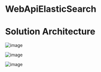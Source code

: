 
# WebApiElasticSearch

# Solution Architecture
![image](https://user-images.githubusercontent.com/19981961/131699662-5d369fa5-beba-4f9d-8088-0195489b958f.png)

![image](https://user-images.githubusercontent.com/19981961/131700130-f2e5e80e-9977-4086-9def-1fe5bdf1a37e.png)

![image](https://user-images.githubusercontent.com/19981961/131700287-c89fd242-5a9f-49df-a14c-d2704958c4f0.png)


